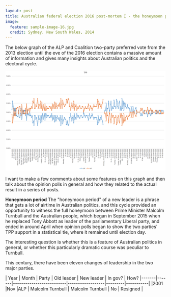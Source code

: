 ```yaml
---
layout: post
title: Australian federal election 2016 post-mortem I - the honeymoon period
image:
  feature: sample-image-16.jpg
  credit: Sydney, New South Wales, 2014
---
```


The below graph of the ALP and Coalition two-party preferred vote from the 2013 election until the eve of the 2016 election contains a massive amount of information and gives many insights about Australian politics and the electoral cycle. 

![TPP data](https://github.com/clintonboys/clintonboys.github.io/blob/master/_posts/tpp.png?raw=true)

I want to make a few comments about some features on this graph and then talk about the opinion polls in general and how they related to the actual result in a series of posts. 

**Honeymoon period**
The "honeymoon period" of a new leader is a phrase that gets a lot of airtime in Australian politics, and this cycle provided an opportunity to witness the full honeymoon between Prime Minister Malcolm Turnbull and the Australian people, which began in September 2015 when he replaced Tony Abbott as leader of the parliamentary Liberal party, and ended in around April when opinion polls began to show the two parties' TPP support in a statistical tie, where it remained until election day. 

The interesting question is whether this is a feature of Australian politics in general, or whether this particularly dramatic course was peculiar to Turnbull. 

This century, there have been eleven changes of leadership in the two major parties. 


| Year  | Month | Party | Old leader       | New leader       | In gov? | How?
|-------|-------|--------------------------|------------------|---------|-----------|
|2001   |Nov    |ALP    | Malcolm Turnbull | Malcolm Turnbull | No      | Resigned |


